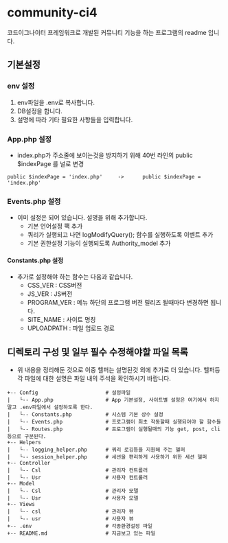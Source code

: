 # community-ci4
코드이그나이터 프레임워크로 개발된 커뮤니티 기능을 하는 프로그램의 readme 입니다.

## 기본설정

### env 설정
1. env파일을 .env로 복사합니다.
2. DB설정을 합니다.
3. 설명에 따라 기타 필요한 사항들을 입력합니다.

### App.php 설정
* index.php가 주소줄에 보이는것을 방지하기 위해 40번 라인의 public $indexPage 를 널로 변경
```
public $indexPage = 'index.php'     ->      public $indexPage = 'index.php'
```

### Events.php 설정
* 이미 설정은 되어 있습니다. 설명을 위해 추가합니다.
    - 기본 언어설정 팩 추가
    - 쿼리가 실행되고 나면 logModifyQuery(); 함수를 실행하도록 이벤트 추가
    - 기본 권한설정 기능이 실행되도록 Authority_model 추가

#### Constants.php 설정
* 추가로 설정해야 하는 함수는 다음과 같습니다.
    - CSS_VER : CSS버전
    - JS_VER : JS버전
    - PROGRAM_VER : 메뉴 하단의 프로그램 버전 릴리즈 될때마다 변경하면 됩니다.
    - SITE_NAME : 사이트 명칭
    - UPLOADPATH : 파일 업로드 경로

## 디렉토리 구성 및 일부 필수 수정해야할 파일 목록
* 위 내용을 정리해둔 것으로 이중 헬퍼는 설명된것 외에 추가로 더 있습니다. 헬퍼등 각 파일에 대한 설명은 파일 내의 주석을 확인하시기 바랍니다.
```
+-- Config                      # 설정파일
|   └-- App.php                 # App 기본설정, 사이트별 설정은 여기에서 하지 말고 .env파일에서 설정하도록 한다.
|   └-- Constants.php           # 시스템 기본 상수 설정
|   └-- Events.php              # 프로그램이 최초 작동할때 실행되어야 할 함수들
|   └-- Routes.php              # 프로그램이 실행될때의 기능 get, post, cli등으로 구분된다.
+-- Helpers
|   └-- logging_helper.php      # 쿼리 로깅등을 지원해 주는 헬퍼
|   └-- session_helper.php      # 세션을 편리하게 사용하기 위한 세션 헬퍼
+-- Controller
|   └-- Csl                     # 관리자 컨트롤러
|   └-- Usr                     # 사용자 컨트롤러
+-- Model
|   └-- Csl                     # 관리자 모델
|   └-- Usr                     # 사용자 모델
+-- Views
|   └-- csl                     # 관리자 뷰
|   └-- usr                     # 사용자 뷰
+-- .env                        # 각종환경설정 파일
+-- README.md                   # 지금보고 있는 파일
```
